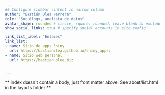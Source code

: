 ```yaml
---
## Configure sidebar content in narrow column
author: "Bastián Olea Herrera"
role: "Sociólogx, analista de datos"
avatar_shape: rounded # circle, square, rounded, leave blank to exclude
show_social_links: true # specify social accounts in site config

link_list_label: "Enlaces"
link_list:
- name: Sitio de apps Shiny
  url: https://bastianolea.github.io/shiny_apps/
- name: Sitio web personal
  url: https://bastian.olea.biz


---
```


** index doesn't contain a body, just front matter above.
See about/list.html in the layouts folder **